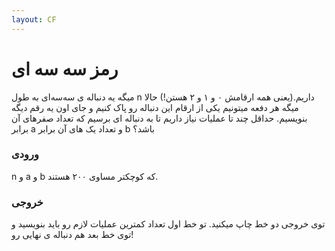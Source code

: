 ```yaml
---
layout: CF
---
```

# رمز سه سه ای
میگه یه دنباله ی سه‌سه‌ای به طول n داریم.(یعنی همه ارقامش ۰ و ۱ و ۲ هستن!) حالا میگه هر دفعه میتونیم یکی از ارقام این دنباله رو پاک کنیم و جای اون یه رقم دیگه بنویسیم. حداقل چند تا عملیات نیاز داریم تا به دنباله ای برسیم که تعداد صفرهای آن برابر a و تعداد یک های آن برابر b باشد؟
### ورودی
n و a و b که کوچکتر مساوی ۲۰۰ هستند.
### خروجی
توی خروجی دو خط چاپ میکنید. تو خط اول تعداد کمترین عملیات لازم رو باید بنویسید و توی خط بعد هم دنباله ی نهایی رو!

